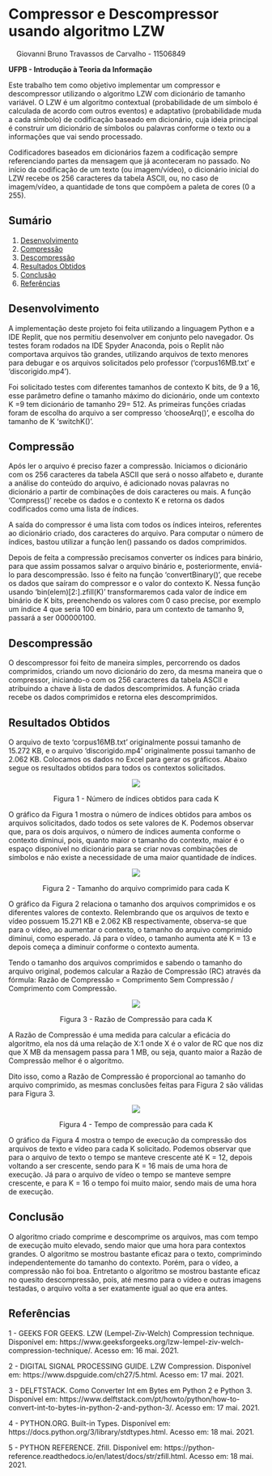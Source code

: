 <h1>Compressor e Descompressor usando algoritmo LZW</h1> 
<p>&nbsp;&nbsp;&nbsp; Giovanni Bruno Travassos de Carvalho - 11506849</p>
<p><b>UFPB - Introdução à Teoria da Informação</b></p>
<p>Este trabalho tem como objetivo implementar um compressor e descompressor utilizando o algoritmo LZW com dicionário de tamanho variável. O LZW é um algoritmo contextual (probabilidade de um símbolo é calculada de acordo com outros eventos) e adaptativo (probabilidade muda a cada símbolo) de codificação baseado em dicionário, cuja ideia principal é construir um dicionário de símbolos ou palavras conforme o texto ou a informações que vai sendo processado.</p>
<p>Codificadores baseados em dicionários fazem a codificação sempre referenciando partes da mensagem que já aconteceram no passado. No início da codificação de um texto (ou imagem/vídeo), o dicionário inicial do LZW recebe os 256 caracteres da tabela ASCII, ou, no caso de imagem/vídeo, a quantidade de tons que compõem a paleta de cores (0 a 255).</p>

<h2> Sumário </h2> 
<ol>
	<li><a href="https://github.com/GiovanniBru/CompressorLZW/blob/main/README.md#desenvolvimento">Desenvolvimento</a></li>
	<li><a href="https://github.com/GiovanniBru/CompressorLZW#compress%C3%A3o">Compressão</a></li>
	<li><a href="https://github.com/GiovanniBru/CompressorLZW#descompress%C3%A3o">Descompressão</a></li>
	<li><a href="https://github.com/GiovanniBru/CompressorLZW#resultados-obtidos">Resultados Obtidos</a></li>
	<li><a href="https://github.com/GiovanniBru/CompressorLZW#conclus%C3%A3o">Conclusão</a></li>
	<li><a href="https://github.com/GiovanniBru/CompressorLZW#refer%C3%AAncias">Referências</a></li>
</ol>

<h2>Desenvolvimento</h2>
<p>A implementação deste projeto foi feita utilizando a linguagem Python e a IDE Replit, que nos permitiu desenvolver em conjunto pelo navegador. Os testes foram rodados na IDE  Spyder Anaconda, pois o Replit não comportava arquivos tão grandes, utilizando arquivos de texto menores para debugar e os arquivos solicitados pelo professor (‘corpus16MB.txt’ e ‘discorigido.mp4’).</p>
<p>Foi solicitado testes com diferentes tamanhos de contexto K bits, de 9 a 16, esse parâmetro define o tamanho máximo do dicionário, onde um contexto K =9 tem dicionário de tamanho 29= 512. As primeiras funções criadas foram de escolha do arquivo a ser compresso ‘chooseArq()’, e escolha do tamanho de K ‘switchK()’.</p>

<h2>Compressão</h2>
<p>Após ler o arquivo é preciso fazer a compressão. Iniciamos o dicionário com os 256 caracteres da tabela ASCII que será o nosso alfabeto e, durante a análise do conteúdo do arquivo, é adicionado novas palavras no dicionário a partir de combinações de dois caracteres ou mais. A função ‘Compress()’ recebe os dados e o contexto K e retorna os dados codificados como uma lista de índices.</p>
<p>A saída do compressor é uma lista com todos os índices inteiros, referentes ao dicionário criado, dos caracteres do arquivo. Para computar o número de índices, bastou utilizar a função len() passando os dados comprimidos. </p>
<p>Depois de feita a compressão precisamos converter os índices para binário, para que assim possamos salvar o arquivo binário e, posteriormente, enviá-lo para descompressão. Isso é feito na função ‘convertBinary()’, que recebe os dados que saíram do compressor e o valor do contexto K. Nessa função usando ‘bin(elem)[2:].zfill(K)’ transformaremos cada valor de índice em binário de K bits, preenchendo os valores com 0 caso precise, por exemplo um índice 4 que seria 100 em binário, para um contexto de tamanho 9, passará a ser 000000100.</p>

<h2>Descompressão</h2> 
<p>O descompressor foi feito de maneira simples, percorrendo os dados comprimidos, criando um novo dicionário do zero, da mesma maneira que o compressor, iniciando-o com os 256 caracteres da tabela ASCII e atribuindo a chave à lista de dados descomprimidos. A função criada recebe os dados comprimidos e retorna eles descomprimidos. </p>

<h2>Resultados Obtidos</h2> 
<p>O arquivo de texto ‘corpus16MB.txt’ originalmente possui tamanho de 15.272 KB, e o arquivo ‘discorigido.mp4’ originalmente possui tamanho de 2.062 KB. Colocamos os dados no Excel para gerar os gráficos. Abaixo segue os resultados obtidos para todos os contextos solicitados.</p> 
<p align="center"><img src = "https://github.com/GiovanniBru/CompressorLZW/blob/main/images/Figura1.PNG"></p>
<p align="center">Figura 1 - Número de índices obtidos para cada K</p>
<p>O gráfico da Figura 1 mostra o número de índices obtidos para ambos os arquivos solicitados, dado todos os sete valores de K. Podemos observar que, para os dois arquivos, o número de índices aumenta conforme o contexto diminui, pois, quanto maior o tamanho do contexto, maior é o espaço disponível no dicionário para se criar novas combinações de símbolos e não existe a necessidade de uma maior quantidade de índices. </p>
<p align="center"><img src = "https://github.com/GiovanniBru/CompressorLZW/blob/main/images/Figura2.PNG"></p>
<p align="center">Figura 2 - Tamanho do arquivo comprimido para cada K</p>
<p>O gráfico da Figura 2 relaciona o tamanho dos arquivos comprimidos e os diferentes valores de contexto. Relembrando que os arquivos de texto e vídeo possuem 15.271 KB e 2.062 KB respectivamente, observa-se que para o vídeo, ao aumentar o contexto, o tamanho do arquivo comprimido diminui, como esperado. Já para o vídeo, o tamanho aumenta até K = 13 e depois começa a diminuir conforme o contexto aumenta. </p>
<p>Tendo o tamanho dos arquivos comprimidos e sabendo o tamanho do arquivo original, podemos calcular a Razão de Compressão (RC) através da fórmula: Razão de Compressão = Comprimento Sem Compressão / Comprimento com Compressão. </p>
<p align="center"><img src = "https://github.com/GiovanniBru/CompressorLZW/blob/main/images/Figura3.PNG"></p>
<p align="center">Figura 3 - Razão de Compressão para cada K</p>
<p>A Razão de Compressão é uma medida para calcular a eficácia do algoritmo, ela nos dá uma relação de X:1 onde X é o valor de RC que nos diz que X MB da mensagem passa para 1 MB, ou seja, quanto maior a Razão de Compressão melhor é o algoritmo. </p>
<p>Dito isso, como a Razão de Compressão é proporcional ao tamanho do arquivo comprimido, as mesmas conclusões feitas para Figura 2 são válidas para Figura 3.</p>
<p align="center"><img src = "https://github.com/GiovanniBru/CompressorLZW/blob/main/images/Figura4.PNG"></p>
<p align="center">Figura 4 - Tempo de compressão para cada K</p>
<p>O gráfico da Figura 4 mostra o tempo de execução da compressão dos arquivos de texto e vídeo para cada K solicitado. Podemos observar que para o arquivo de texto o tempo se manteve crescente até K = 12, depois voltando a ser crescente, sendo para K = 16 mais de uma hora de execução. Já para o arquivo de vídeo o tempo se manteve sempre crescente, e para K = 16 o tempo foi muito maior, sendo mais de uma hora de execução. </p>

<h2>Conclusão</h2> 
<p>O algoritmo criado comprime e descomprime os arquivos, mas com tempo de execução muito elevado, sendo maior que uma hora para contextos grandes. O algoritmo se mostrou bastante eficaz para o texto, comprimindo independentemente do tamanho do contexto. Porém, para o vídeo, a compressão não foi boa. Entretanto o algoritmo se mostrou bastante eficaz no quesito descompressão, pois, até mesmo para o vídeo e outras imagens testadas, o arquivo volta a ser exatamente igual ao que era antes.</p> 

<h2>Referências</h2> 
<p>1 -  GEEKS FOR GEEKS. LZW (Lempel-Ziv-Welch) Compression technique. Disponível em: https://www.geeksforgeeks.org/lzw-lempel-ziv-welch-compression-technique/. Acesso em: 16 mai. 2021.</p>
<p>2 -  DIGITAL SIGNAL PROCESSING GUIDE. LZW Compression. Disponível em: https://www.dspguide.com/ch27/5.html. Acesso em: 17 mai. 2021.</p>
<p>3 - DELFTSTACK. Como Converter Int em Bytes em Python 2 e Python 3. Disponível em: https://www.delftstack.com/pt/howto/python/how-to-convert-int-to-bytes-in-python-2-and-python-3/. Acesso em: 17 mai. 2021.</p>
<p>4 - PYTHON.ORG. Built-in Types. Disponível em: https://docs.python.org/3/library/stdtypes.html. Acesso em: 18 mai. 2021.</p>
<p>5 - PYTHON REFERENCE. Zfill. Disponível em: https://python-reference.readthedocs.io/en/latest/docs/str/zfill.html. Acesso em: 18 mai. 2021. </p>

